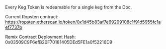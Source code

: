 Every Keg Token is redeamable for a single keg from the Doc.

Current Ropsten contract: https://ropsten.etherscan.io/token/0x1d45b83af7e69209108c1f91d5955fc1aef7737b

Remix Contract Deployment Hash: 0x03509C9F6efB20F70181405DEd5FE1a0f52216D9